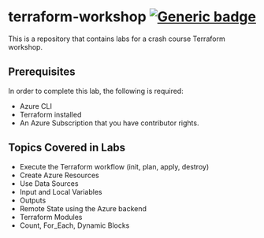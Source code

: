 # terraform-workshop [![Generic badge](https://img.shields.io/badge/Development-InProgress-green.svg)](https://shields.io/)

This is a repository that contains labs for a crash course Terraform workshop.

## Prerequisites

In order to complete this lab, the following is required:

- Azure CLI
- Terraform installed
- An Azure Subscription that you have contributor rights.

## Topics Covered in Labs

- Execute the Terraform workflow (init, plan, apply, destroy)
- Create Azure Resources
- Use Data Sources
- Input and Local Variables
- Outputs
- Remote State using the Azure backend
- Terraform Modules
- Count, For_Each, Dynamic Blocks
